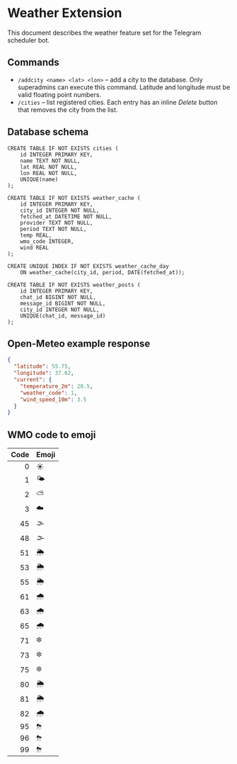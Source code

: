 # Weather Extension

This document describes the weather feature set for the Telegram scheduler bot.

## Commands

- `/addcity <name> <lat> <lon>` – add a city to the database. Only superadmins can execute this command. Latitude and longitude must be valid floating point numbers.
- `/cities` – list registered cities. Each entry has an inline *Delete* button that removes the city from the list.

## Database schema

```
CREATE TABLE IF NOT EXISTS cities (
    id INTEGER PRIMARY KEY,
    name TEXT NOT NULL,
    lat REAL NOT NULL,
    lon REAL NOT NULL,
    UNIQUE(name)
);

CREATE TABLE IF NOT EXISTS weather_cache (
    id INTEGER PRIMARY KEY,
    city_id INTEGER NOT NULL,
    fetched_at DATETIME NOT NULL,
    provider TEXT NOT NULL,
    period TEXT NOT NULL,
    temp REAL,
    wmo_code INTEGER,
    wind REAL
);

CREATE UNIQUE INDEX IF NOT EXISTS weather_cache_day
    ON weather_cache(city_id, period, DATE(fetched_at));

CREATE TABLE IF NOT EXISTS weather_posts (
    id INTEGER PRIMARY KEY,
    chat_id BIGINT NOT NULL,
    message_id BIGINT NOT NULL,
    city_id INTEGER NOT NULL,
    UNIQUE(chat_id, message_id)
);
```

## Open-Meteo example response

```json
{
  "latitude": 55.75,
  "longitude": 37.62,
  "current": {
    "temperature_2m": 20.5,
    "weather_code": 1,
    "wind_speed_10m": 3.5
  }
}
```

## WMO code to emoji

| Code | Emoji |
|-----:|:------|
| 0 | ☀️ |
| 1 | 🌤 |
| 2 | ⛅ |
| 3 | ☁️ |
| 45 | 🌫 |
| 48 | 🌫 |
| 51 | 🌦 |
| 53 | 🌦 |
| 55 | 🌦 |
| 61 | 🌧 |
| 63 | 🌧 |
| 65 | 🌧 |
| 71 | ❄️ |
| 73 | ❄️ |
| 75 | ❄️ |
| 80 | 🌦 |
| 81 | 🌦 |
| 82 | 🌧 |
| 95 | ⛈ |
| 96 | ⛈ |
| 99 | ⛈ |
```
